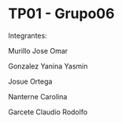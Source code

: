 # TP01 - Grupo06

Integrantes:

Murillo Jose Omar

Gonzalez Yanina Yasmin

Josue Ortega

Nanterne Carolina

Garcete Claudio Rodolfo
